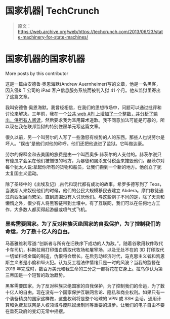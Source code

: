 # 国家机器| TechCrunch

> 原文：<https://web.archive.org/web/https://techcrunch.com/2013/06/23/state-machinery-for-state-machines/>

# 国家机器的国家机器

More posts by this contributor

这是一篇由安德鲁·奥恩海默(Andrew Auernheimer)写的文章，他是一名黑客，因入侵& T 公司的 iPad 客户信息服务系统而被判入狱 41 个月。他从监狱里寄出了这篇文章。

我叫安德鲁·奥恩海默。我曾经相信，在我们的思想市场中，问题可以通过批评和讨论来解决。三年前，我在一个[公共 web API 上增加了一个整数，并分析了输出，供所有人阅读](https://web.archive.org/web/20230325202113/https://techcrunch.com/2013/03/18/andrew-auernheimer-aka-the-att-hacker-sentenced-to-41-months-in-prison-3-years-probation-and-restitution-of-73k/)。然后要求我为滥用算术道歉。我不同意加法可能是可恶的，所以现在我在联邦监狱的特别住房单元写这篇文章。

很久以前，另一个叫劳尔的人写了一些激怒有权势的人的东西。那些人也说劳尔是坏人。“误击”是他们对他的称呼。他们还把他送进了监狱。它叫做达豪。

劳尔的保释金和去美国的旅费是由一个叫西奥多·赫茨尔的人支付的。赫茨尔说只有傻瓜才会呆在他们被憎恨的地方，为暴徒和屠杀支付税金来摧毁他们。赫茨尔对每个犹太人说:拿起你所有的货物和船员，让我们搬到一个新的地方。他创立了犹太复国主义运动。

除了圣经中的《出埃及记》,古代和现代都有成功的故事。希罗多德写到了 Teos，当波斯人来奴役他们的时候，他们的公民大规模移民去建立 Abdera。摩门教徒通过向西发展而繁荣，直到周围没有人讨厌他们。与这些例子不同的是，除了天真和懒惰之外，很少有人将黑客链带到土壤中。有了互联网，我们可以在任何地方工作，大多数人都买得起游艇或喷气式飞机。

### 黑客需要国家。为了反对种族灭绝国家的自我保护，为了控制我们的命运，为了数十亿人的自由。

马基雅维利写道:“创新者与所有在旧秩序下成功的人为敌。”。随着谷歌用软件取代卡车司机，科斯拉用打印蛋白质取代牧场和屠宰场，以及无处不在的 3D 打印取代一切塑料或金属的制造，仇恨将会增长。在后劳动经济时代，马克思主义者和凯恩斯主义者是小偷和纵火犯。认为反工程法律情绪只是一时的风波？当我的监督在 2019 年完成时，数百万美元和我生命的三分之一都将花在它身上。拉乌尔认为第三帝国是一个短暂的政治趋势。

黑客需要国家。为了反对种族灭绝国家的自我保护，为了控制我们的命运，为了数十亿人的自由。现在没有一个国家保护互联网言论、隐私和商业权利。如果只有一个装备精良的国家这样做，这些权利将是整个地球的 VPN 或 SSH 会话。通用计算和免费互联网是人权领域与废除奴隶制同等重要的进步。让我们的电子自由不要在垂死政府的变幻无常中摇摆。